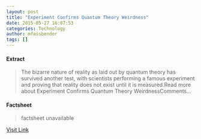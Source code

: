 ```yaml
---
layout: post
title: "Experiment Confirms Quantum Theory Weirdness"
date: 2015-05-27 16:07:53
categories: Technology
author: mfassbender
tags: []
---
```



#### Extract
>The bizarre nature of reality as laid out by quantum theory has survived another test, with scientists performing a famous experiment and proving that reality does not exist until it is measured.Read more about Experiment Confirms Quantum Theory WeirdnessComments...

#### Factsheet
>factsheet unavailable

[Visit Link](http://www.pddnet.com/news/2015/05/experiment-confirms-quantum-theory-weirdness)


